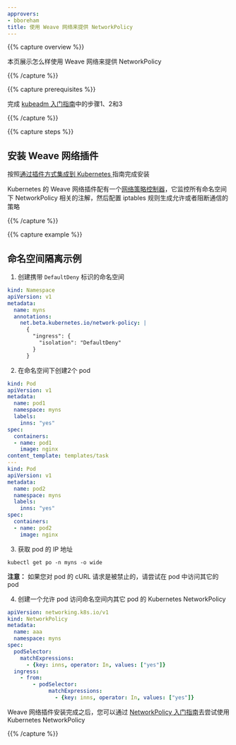 ```yaml
---
approvers:
- bboreham
title: 使用 Weave 网络来提供 NetworkPolicy
---
```


{{% capture overview %}}


本页展示怎么样使用 Weave 网络来提供 NetworkPolicy

{{% /capture %}}

{{% capture prerequisites %}}


完成 [kubeadm 入门指南](/docs/getting-started-guides/kubeadm/)中的步骤1、2和3

{{% /capture %}}

{{% capture steps %}}


## 安装 Weave 网络插件


按照[通过插件方式集成到 Kubernetes ](https://www.weave.works/docs/net/latest/kube-addon/)指南完成安装


Kubernetes 的 Weave 网络插件配有一个[网络策略控制器](https://www.weave.works/docs/net/latest/kube-addon/#npc)，它监控所有命名空间下 NetworkPolicy 相关的注解，然后配置 iptables 规则生成允许或者阻断通信的策略

{{% /capture %}}

{{% capture example %}}


## 命名空间隔离示例


1. 创建携带 `DefaultDeny` 标识的命名空间

```yaml
kind: Namespace
apiVersion: v1
metadata:
  name: myns
  annotations:
    net.beta.kubernetes.io/network-policy: |
      {
        "ingress": {
          "isolation": "DefaultDeny"
        }
      }
```


2. 在命名空间下创建2个 pod

```yaml
kind: Pod
apiVersion: v1
metadata:
  name: pod1
  namespace: myns
  labels:
    inns: "yes"
spec:
  containers:
  - name: pod1
    image: nginx
content_template: templates/task
---
kind: Pod
apiVersion: v1
metadata:
  name: pod2
  namespace: myns
  labels:
    inns: "yes"
spec:
  containers:
  - name: pod2
    image: nginx
```


3. 获取 pod 的 IP 地址

```shell
kubectl get po -n myns -o wide
```

**注意：** 如果您对 pod 的 cURL 请求是被禁止的，请尝试在 pod 中访问其它的 pod


4. 创建一个允许 pod 访问命名空间内其它 pod 的 Kubernetes NetworkPolicy

```yaml
apiVersion: networking.k8s.io/v1
kind: NetworkPolicy
metadata:
  name: aaa
  namespace: myns
spec:
  podSelector:
    matchExpressions:
      - {key: inns, operator: In, values: ["yes"]}
  ingress:
    - from:
        - podSelector:
             matchExpressions:
               - {key: inns, operator: In, values: ["yes"]}
```

Weave 网络插件安装完成之后，您可以通过 [NetworkPolicy 入门指南](/docs/getting-started-guides/network-policy/walkthrough)去尝试使用 Kubernetes NetworkPolicy

{{% /capture %}}


